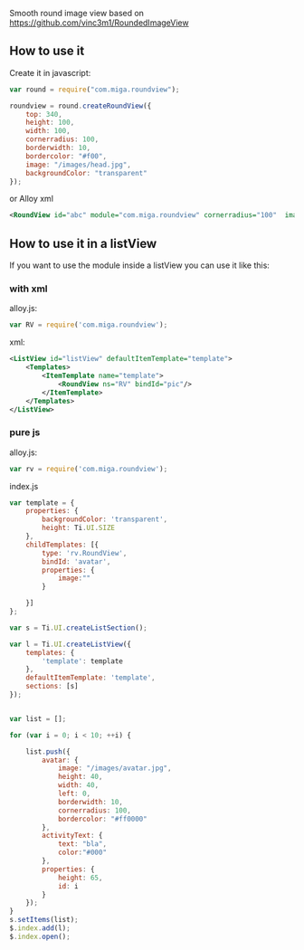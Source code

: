 Smooth round image view based on https://github.com/vinc3m1/RoundedImageView

## How to use it

Create it in javascript:

~~~js
var round = require("com.miga.roundview");

roundview = round.createRoundView({
    top: 340,
    height: 100,
    width: 100,
    cornerradius: 100,
    borderwidth: 10,
    bordercolor: "#f00",
    image: "/images/head.jpg",
    backgroundColor: "transparent"
});
~~~

or Alloy xml

~~~xml
<RoundView id="abc" module="com.miga.roundview" cornerradius="100"  image="/images/head.jpg"  backgroundColor="transparent"/>
~~~

## How to use it in a listView

If you want to use the module inside a listView you can use it like this:

### with xml

alloy.js:
~~~js
var RV = require('com.miga.roundview');
~~~
xml:
~~~xml
<ListView id="listView" defaultItemTemplate="template">
    <Templates>
        <ItemTemplate name="template">
            <RoundView ns="RV" bindId="pic"/>
        </ItemTemplate>
    </Templates>
</ListView>
~~~

### pure js
alloy.js:
~~~js
var rv = require('com.miga.roundview');  
~~~
index.js
~~~js
var template = {
    properties: {
        backgroundColor: 'transparent',
        height: Ti.UI.SIZE
    },
    childTemplates: [{
        type: 'rv.RoundView',
        bindId: 'avatar',
        properties: {
            image:""
        }

    }]
};

var s = Ti.UI.createListSection();

var l = Ti.UI.createListView({
    templates: {
        'template': template
    },
    defaultItemTemplate: 'template',
    sections: [s]
});


var list = [];

for (var i = 0; i < 10; ++i) {

    list.push({
        avatar: {
            image: "/images/avatar.jpg",
            height: 40,
            width: 40,
            left: 0,
            borderwidth: 10,
            cornerradius: 100,
            bordercolor: "#ff0000"
        },
        activityText: {
            text: "bla",
            color:"#000"
        },
        properties: {
            height: 65,
            id: i
        }
    });
}
s.setItems(list);
$.index.add(l);
$.index.open();
~~~

